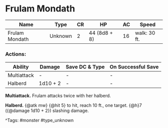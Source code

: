 # Frulam Mondath

| Name | Type | CR | HP | AC | Speed |
|------|------|----|----|----|-------|
| Frulam Mondath | Unknown | 2 | 44 (8d8 + 8) | 16 | walk: 30 ft. |

### Actions:

| Ability | Damage | Save DC & Type | On Successful Save |
|---------|--------|----------------|--------------------|
| Multiattack | - | - | - |
| Halberd | 1d10 + 2 | - | - |


**Multiattack.** Frulam attacks twice with her halberd.

**Halberd.** {@atk mw} {@hit 5} to hit, reach 10 ft., one target. {@h}7 ({@damage 1d10 + 2}) slashing damage.

^Tags: #monster #type_unknown